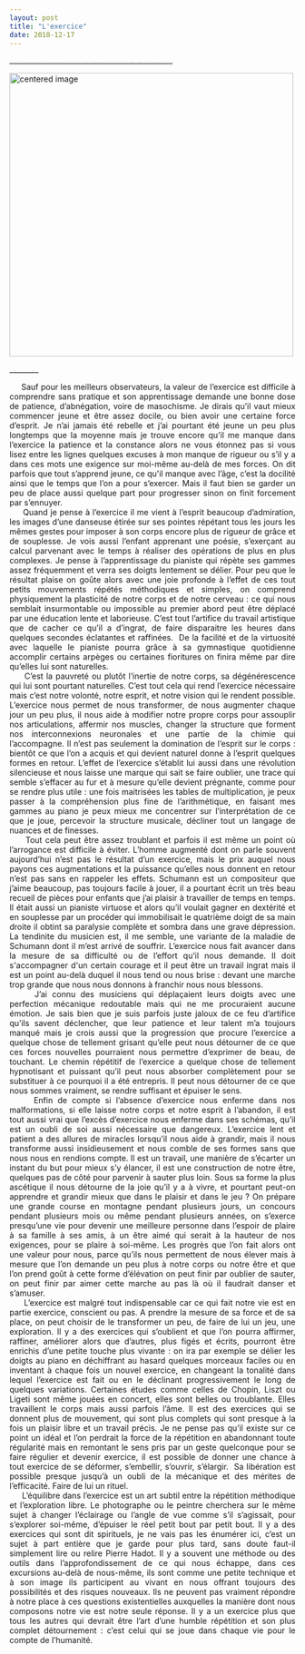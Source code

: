 ```yaml
---
layout: post
title: "L'exercice"
date: 2018-12-17
---
```



\_____________________________________________

<div>
    <img class="marginauto" src="{{ '/assets/L-exercice.jpg' | prepend: site.baseurl }}"
    alt="centered image"
    width="500"/>
</div>

\________

<div style="text-align: justify">
     Sauf pour les meilleurs observateurs, la valeur de l’exercice est difficile à comprendre sans pratique et son apprentissage demande une bonne dose de patience, d’abnégation, voire de masochisme. Je dirais qu’il vaut mieux commencer jeune et être assez docile, ou bien avoir une certaine force d’esprit. Je n’ai jamais été rebelle et j’ai pourtant été jeune un peu plus longtemps que la moyenne mais je trouve encore qu’il me manque dans l’exercice la patience et la constance alors ne vous étonnez pas si vous lisez entre les lignes quelques excuses à mon manque de rigueur ou s’il y a dans ces mots une exigence sur moi-même au-delà de mes forces. On dit parfois que tout s’apprend jeune, ce qu'il manque avec l’âge, c’est la docilité ainsi que le temps que l’on a pour s’exercer. Mais il faut bien se garder un peu de place aussi quelque part pour progresser sinon on finit forcement par s’ennuyer.
</div>

<div style="text-align: justify">
     Quand je pense à l’exercice il me vient à l’esprit beaucoup d’admiration, les images d’une danseuse étirée sur ses pointes répétant tous les jours les mêmes gestes pour imposer à son corps encore plus de rigueur de grâce et de souplesse. Je vois aussi l’enfant apprenant une poésie, s’exerçant au calcul parvenant avec le temps à réaliser des opérations de plus en plus complexes. Je pense à l’apprentissage du pianiste qui répète ses gammes assez fréquemment et verra ses doigts lentement se délier. Pour peu que le résultat plaise on goûte alors avec une joie profonde à l’effet de ces tout petits mouvements répétés méthodiques et simples, on comprend physiquement la plasticité de notre corps et de notre cerveau : ce qui nous semblait insurmontable ou impossible au premier abord peut être déplacé par une éducation lente et laborieuse. C’est tout l’artifice du travail artistique que de cacher ce qu’il a d’ingrat, de faire disparaitre les heures dans quelques secondes éclatantes et raffinées.  De la facilité et de la virtuosité avec laquelle le pianiste pourra grâce à sa gymnastique quotidienne accomplir certains arpèges ou certaines fioritures on finira même par dire qu’elles lui sont naturelles.
</div>

<div style="text-align: justify">
     C’est la pauvreté ou plutôt l’inertie de notre corps, sa dégénérescence qui lui sont pourtant naturelles. C’est tout cela qui rend l’exercice nécessaire mais c’est notre volonté, notre esprit, et notre vision qui le rendent possible. L’exercice nous permet de nous transformer, de nous augmenter chaque jour un peu plus, il nous aide à modifier notre propre corps pour assouplir nos articulations, affermir nos muscles, changer la structure que forment nos interconnexions neuronales et une partie de la chimie qui l’accompagne. Il n’est pas seulement la domination de l’esprit sur le corps : bientôt ce que l’on a acquis et qui devient naturel donne à l’esprit quelques formes en retour. L’effet de l’exercice s’établit lui aussi dans une révolution silencieuse et nous laisse une marque qui sait se faire oublier, une trace qui semble s’effacer au fur et à mesure qu’elle devient prégnante, comme pour se rendre plus utile : une fois maitrisées les tables de multiplication, je peux passer à la compréhension plus fine de l’arithmétique, en faisant mes gammes au piano je peux mieux me concentrer sur l’interprétation de ce que je joue, percevoir la structure musicale, décliner tout un langage de nuances et de finesses. 
</div>

<div style="text-align: justify">
     Tout cela peut être assez troublant et parfois il est même un point où l’arrogance est difficile à éviter. L’homme augmenté dont on parle souvent aujourd’hui n’est pas le résultat d’un exercice, mais le prix auquel nous payons ces augmentations et la puissance qu’elles nous donnent en retour n’est pas sans en rappeler les effets. Schumann est un compositeur que j’aime beaucoup, pas toujours facile à jouer, il a pourtant écrit un très beau recueil de pièces pour enfants que j’ai plaisir à travailler de temps en temps. Il était aussi un pianiste virtuose et alors qu’il voulait gagner en dextérité et en souplesse par un procéder qui immobilisait le quatrième doigt de sa main droite il obtint sa paralysie complète et sombra dans une grave dépression. La tendinite du musicien est, il me semble, une variante de la maladie de Schumann dont il m’est arrivé de souffrir. L’exercice nous fait avancer dans la mesure de sa difficulté ou de l’effort qu’il nous demande. Il doit s'accompagner d'un certain courage et il peut être un travail ingrat mais il est un point au-delà duquel il nous tend ou nous brise : devant une marche trop grande que nous nous donnons à franchir nous nous blessons.
</div>

<div style="text-align: justify">
     J’ai connu des musiciens qui déplaçaient leurs doigts avec une perfection mécanique redoutable mais qui ne me procuraient aucune émotion. Je sais bien que je suis parfois juste jaloux de ce feu d’artifice qu’ils savent déclencher, que leur patience et leur talent m’a toujours manqué mais je crois aussi que la progression que procure l’exercice a quelque chose de tellement grisant qu’elle peut nous détourner de ce que ces forces nouvelles pourraient nous permettre d’exprimer de beau, de touchant. Le chemin répétitif de l’exercice a quelque chose de tellement hypnotisant et puissant qu’il peut nous absorber complètement pour se substituer à ce pourquoi il a été entrepris. Il peut nous détourner de ce que nous sommes vraiment, se rendre suffisant et épuiser le sens.  
</div>

<div style="text-align: justify">
     Enfin de compte si l’absence d’exercice nous enferme dans nos malformations, si elle laisse notre corps et notre esprit à l’abandon, il est tout aussi vrai que l’excès d’exercice nous enferme dans ses schémas, qu’il est un oubli de soi aussi nécessaire que dangereux. L’exercice lent et patient a des allures de miracles lorsqu’il nous aide à grandir, mais il nous transforme aussi insidieusement et nous comble de ses formes sans que nous nous en rendions compte. Il est un travail, une manière de s’écarter un instant du but pour mieux s’y élancer, il est une construction de notre être, quelques pas de côté pour parvenir à sauter plus loin. Sous sa forme la plus ascétique il nous détourne de la joie qu’il y a à vivre, et pourtant peut-on apprendre et grandir mieux que dans le plaisir et dans le jeu ? On prépare une grande course en montagne pendant plusieurs jours, un concours pendant plusieurs mois ou même pendant plusieurs années, on s’exerce presqu’une vie pour devenir une meilleure personne dans l’espoir de plaire à sa famille à ses amis, à un être aimé qui serait à la hauteur de nos exigences, pour se plaire à soi-même. Les progrès que l’on fait alors ont une valeur pour nous, parce qu’ils nous permettent de nous élever mais à mesure que l’on demande un peu plus à notre corps ou notre être et que l’on prend goût à cette forme d’élévation on peut finir par oublier de sauter, on peut finir par aimer cette marche au pas là où il faudrait danser et s’amuser.
</div>

<div style="text-align: justify">
     L’exercice est malgré tout indispensable car ce qui fait notre vie est en partie exercice, conscient ou pas. A prendre la mesure de sa force et de sa place, on peut choisir de le transformer un peu, de faire de lui un jeu, une exploration. Il y a des exercices qui s’oublient et que l’on pourra affirmer, raffiner, améliorer alors que d’autres, plus figés et écrits, pourront être enrichis d’une petite touche plus vivante : on ira par exemple se délier les doigts au piano en déchiffrant au hasard quelques morceaux faciles ou en inventant à chaque fois un nouvel exercice, en changeant la tonalité dans lequel l’exercice est fait ou en le déclinant progressivement le long de quelques variations. Certaines études comme celles de Chopin, Liszt ou Ligeti sont même jouées en concert, elles sont belles ou troublante. Elles travaillent le corps mais aussi parfois l’âme. Il est des exercices qui se donnent plus de mouvement, qui sont plus complets qui sont presque à la fois un plaisir libre et un travail précis. Je ne pense pas qu’il existe sur ce point un idéal et l’on perdrait la force de la répétition en abandonnant toute régularité mais en remontant le sens pris par un geste quelconque pour se faire régulier et devenir exercice, il est possible de donner une chance à tout exercice de se déformer, s’embellir, s’ouvrir, s’élargir.  Sa libération est possible presque jusqu’à un oubli de la mécanique et des mérites de l’efficacité. Faire de lui un rituel.
</div>

<div style="text-align: justify">
     L’équilibre dans l’exercice est un art subtil entre la répétition méthodique et l’exploration libre. Le photographe ou le peintre cherchera sur le même sujet à changer l’éclairage ou l’angle de vue comme s’il s’agissait, pour s’explorer soi-même, d’épuiser le réel petit bout par petit bout. Il y a des exercices qui sont dit spirituels, je ne vais pas les énumérer ici, c’est un sujet à part entière que je garde pour plus tard, sans doute faut-il simplement lire ou relire Pierre Hadot. Il y a souvent une méthode ou des outils dans l’approfondissement de ce qui nous échappe, dans ces excursions au-delà de nous-même, ils sont comme une petite technique et à son image ils participent au vivant en nous offrant toujours des possibilités et des risques nouveaux. Ils ne peuvent pas vraiment répondre à notre place à ces questions existentielles auxquelles la manière dont nous composons notre vie est notre seule réponse. Il y a un exercice plus que tous les autres qui devrait être l’art d’une humble répétition et son plus complet détournement : c’est celui qui se joue dans chaque vie pour le compte de l’humanité.
</div>
